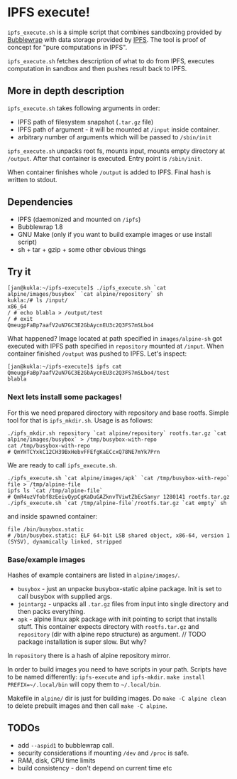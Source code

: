 IPFS execute!
=============

`ipfs_execute.sh` is a simple script that combines sandboxing provided
by [Bubblewrap](https://github.com/projectatomic/bubblewrap) with data
storage provided by [IPFS](https://ipfs.io/). The tool is proof of
concept for "pure computations in IPFS".

`ipfs_execute.sh` fetches description of what to do from IPFS, executes
computation in sandbox and then pushes result back to IPFS.

More in depth description
-------------------------

`ipfs_execute.sh` takes following arguments in order:
 * IPFS path of filesystem snapshot (`.tar.gz` file)
 * IPFS path of argument - it will be mounted at `/input` inside container.
 * arbitrary number of arguments which will be passed to `/sbin/init`

`ipfs_execute.sh` unpacks root fs, mounts input, mounts empty directory
at `/output`. After that container is executed. Entry point is `/sbin/init`.

When container finishes whole `/output` is added to IPFS. Final hash is
written to stdout.

Dependencies
------------

* IPFS (daemonized and mounted on `/ipfs`)
* Bubblewrap 1.8
* GNU Make (only if you want to build example images or use install script)
* sh + tar + gzip + some other obvious things

Try it
------

    [jan@kukla:~/ipfs-execute]$ ./ipfs_execute.sh `cat alpine/images/busybox` `cat alpine/repository` sh
    kukla:/# ls /input/
    x86_64
    / # echo blabla > /output/test
    / # exit
    QmeugpFaBp7aafV2uN7GC3E2GbAycnEU3c2Q3FS7mSLbo4

What happened? Image located at path specified in `images/alpine-sh` got
executed with IPFS path specified in `repository` mounted at `/input`.
When container finished `/output` was pushed to IPFS. Let's inspect:

    [jan@kukla:~/ipfs-execute]$ ipfs cat QmeugpFaBp7aafV2uN7GC3E2GbAycnEU3c2Q3FS7mSLbo4/test
    blabla

### Next lets install some packages!

For this we need prepared directory with repository and base rootfs.
Simple tool for that is `ipfs_mkdir.sh`. Usage is as follows:

    ./ipfs_mkdir.sh repository `cat alpine/repository` rootfs.tar.gz `cat alpine/images/busybox` > /tmp/busybox-with-repo
    cat /tmp/busybox-with-repo
    # QmYHTCYxkC12CH39BxHebvFFEfgKaECcxQ78NE7mYk7Prn

We are ready to call `ipfs_execute.sh`.

    ./ipfs_execute.sh `cat alpine/images/apk` `cat /tmp/busybox-with-repo` file > /tmp/alpine-file
    ipfs ls `cat /tmp/alpine-file`
    # QmR4uzVfobf8zEeivQypCgKaDuGAZknvTViwtZbEcSanyr 1280141 rootfs.tar.gz
    ./ipfs_execute.sh `cat /tmp/alpine-file`/rootfs.tar.gz `cat empty` sh

and inside spawned container:

    file /bin/busybox.static
    # /bin/busybox.static: ELF 64-bit LSB shared object, x86-64, version 1 (SYSV), dynamically linked, stripped


### Base/example images

Hashes of example containers are listed in `alpine/images/`.
 * `busybox` - just an unpacke busybox-static alpine package. Init is
   set to call busybox with supplied args.
 * `jointargz` - unpacks all `.tar.gz` files from input into single
   directory and then packs everything.
 * `apk` - alpine linux apk package with init pointing to script that
   installs stuff. This container expects directory with `rootfs.tar.gz`
   and `repository` (dir with alpine repo structure) as argument.
   // TODO package installation is super slow. But why?

In `repository` there is a hash of alpine repository mirror.

In order to build images you need to have scripts in your path. Scripts
have to be named differently: `ipfs-execute` and `ipfs-mkdir`.
`make install PREFIX=~/.local/bin` will copy them to `~/.local/bin`.

Makefile in `alpine/` dir is just for building images. Do `make -C alpine clean`
to delete prebuilt images and then call `make -C alpine`.

TODOs
-----

 * add `--aspid1` to bubblewrap call.
 * security considerations if mounting `/dev` and `/proc` is safe.
 * RAM, disk, CPU time limits
 * build consistency - don't depend on current time etc
